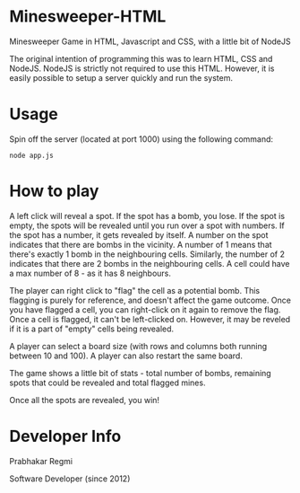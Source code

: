 # Minesweeper-HTML
Minesweeper Game in HTML, Javascript and CSS, with a little bit of NodeJS

The original intention of programming this was to learn HTML, CSS and NodeJS. NodeJS is strictly not required to use this HTML. However, it is easily possible to setup a server quickly and run the system.

# Usage
Spin off the server (located at port 1000) using the following command:

<pre><code>node app.js</code></pre>

# How to play
A left click will reveal a spot. If the spot has a bomb, you lose. If the spot is empty, the spots will be revealed until you run over a spot with numbers. If the spot has a number, it gets revealed by itself. A number on the spot indicates that there are bombs in the vicinity. A number of 1 means that there's exactly 1 bomb in the neighbouring cells. Similarly, the number of 2 indicates that there are 2 bombs in the neighbouring cells. A cell could have a max number of 8 - as it has 8 neighbours. 

The player can right click to "flag" the cell as a potential bomb. This flagging is purely for reference, and doesn't affect the game outcome. Once you have flagged a cell, you can right-click on it again to remove the flag. Once a cell is flagged, it can't be left-clicked on. However, it may be reveled if it is a part of "empty" cells being revealed.

A player can select a board size (with rows and columns both running between 10 and 100). A player can also restart the same board.

The game shows a little bit of stats - total number of bombs, remaining spots that could be revealed and total flagged mines.

Once all the spots are revealed, you win!

# Developer Info
Prabhakar Regmi

Software Developer (since 2012)
